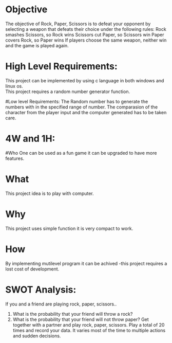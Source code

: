 # Objective
The objective of Rock, Paper, Scissors is to defeat your opponent by selecting a weapon that defeats their choice under the following rules:
Rock smashes Scissors, so Rock wins
Scissors cut Paper, so Scissors win
Paper covers Rock, so Paper wins
If players choose the same weapon, neither win and the game is played again.


# High Level Requirements:
  This project can be implemented by using c language in both windows and linux os.  
  This project requires a random number generator function. 

#Low level Requirements:
  The Random number has to generate the numbers with in the specified range of number.
  The comparasion of the character from the player input and the computer generated has to be taken care.


# 4W and 1H:
#Who
 One can be used as a fun game it can be upgraded to have more features.

# What
 This project idea is to play with computer.

# Why
 This project uses simple function it is very compact to work.

# How
 By implementing mutilevel program it can be achived -this project requires a lost cost of development.


# SWOT Analysis:

If you and a friend are playing rock, paper, scissors..
1. What is the probability that your friend will throw a rock?
2. What is the probability that your friend will not throw paper?
Get together with a partner and play rock, paper, scissors. 
Play a total of 20 times and record your data.
It varies most of the time to multiple actions and sudden decisions.


